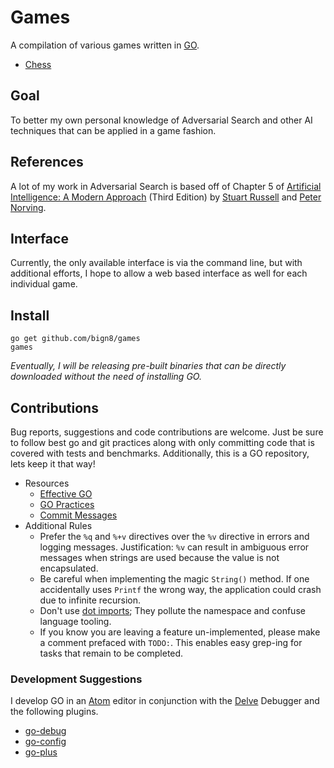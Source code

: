 # Games
A compilation of various games written in [GO](https://golang.org/).

- [Chess](chess/)

## Goal
To better my own personal knowledge of Adversarial Search and other AI techniques that can be applied in a game fashion.

## References
A lot of my work in Adversarial Search is based off of Chapter 5 of [Artificial Intelligence: A Modern Approach](http://aima.cs.berkeley.edu/) (Third Edition) by [Stuart Russell](http://www.cs.berkeley.edu/~russell/) and [Peter Norving](http://www.norvig.com/).  

## Interface
Currently, the only available interface is via the command line, but with additional efforts, I hope to allow a web based interface as well for each individual game.

## Install
```
go get github.com/bign8/games
games
```

*Eventually, I will be releasing pre-built binaries that can be directly downloaded without the need of installing GO.*

## Contributions
Bug reports, suggestions and code contributions are welcome.  Just be sure to follow best go and git practices along with only committing code that is covered with tests and benchmarks.  Additionally, this is a GO repository, lets keep it that way!

- Resources
  - [Effective GO](https://golang.org/doc/effective_go.html)
  - [GO Practices](https://peter.bourgon.org/go-best-practices-2016/)
  - [Commit Messages](http://tbaggery.com/2008/04/19/a-note-about-git-commit-messages.html)
- Additional Rules
  - Prefer the `%q` and `%+v` directives over the `%v` directive in errors and logging messages.  Justification: `%v` can result in ambiguous error messages when strings are used because the value is not encapsulated.
  - Be careful when implementing the magic `String()` method.  If one accidentally uses `Printf` the wrong way, the application could crash due to infinite recursion.
  - Don't use [dot imports](http://stackoverflow.com/a/6478990); They pollute the namespace and confuse language tooling.
  - If you know you are leaving a feature un-implemented, please make a comment prefaced with `TODO:`.  This enables easy grep-ing for tasks that remain to be completed.

### Development Suggestions
I develop GO in an [Atom](https://atom.io/) editor in conjunction with the [Delve](https://github.com/derekparker/delve) Debugger and the following plugins.

- [go-debug](https://atom.io/packages/go-debug)
- [go-config](https://atom.io/packages/go-config)
- [go-plus](https://atom.io/packages/go-plus)
